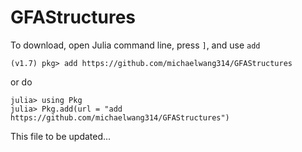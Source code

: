 # GFAStructures

To download, open Julia command line, press `]`, and use `add`
```
(v1.7) pkg> add https://github.com/michaelwang314/GFAStructures
```
or do
```
julia> using Pkg
julia> Pkg.add(url = "add https://github.com/michaelwang314/GFAStructures")
```

This file to be updated...
